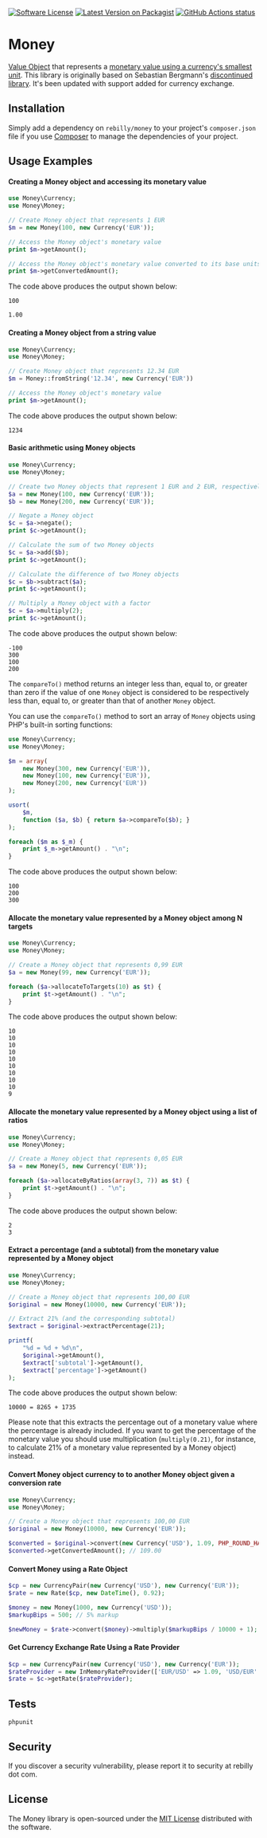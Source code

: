 [![Software License][ico-license]][link-license]
[![Latest Version on Packagist][ico-version]][link-packagist]
[![GitHub Actions status][ico-github-actions]][link-github]

# Money

[Value Object](http://martinfowler.com/bliki/ValueObject.html) that represents a [monetary value using a currency's smallest unit](http://martinfowler.com/eaaCatalog/money.html).  This library is originally based on Sebastian Bergmann's [discontinued library](https://github.com/sebastianbergmann/money).  It's been updated with support added for currency exchange.

## Installation

Simply add a dependency on `rebilly/money` to your project's `composer.json` file if you use [Composer](https://getcomposer.org/) to manage the dependencies of your project.

## Usage Examples

#### Creating a Money object and accessing its monetary value

```php
use Money\Currency;
use Money\Money;

// Create Money object that represents 1 EUR
$m = new Money(100, new Currency('EUR'));

// Access the Money object's monetary value
print $m->getAmount();

// Access the Money object's monetary value converted to its base units
print $m->getConvertedAmount();
```

The code above produces the output shown below:

    100
    
    1.00

#### Creating a Money object from a string value

```php
use Money\Currency;
use Money\Money;

// Create Money object that represents 12.34 EUR
$m = Money::fromString('12.34', new Currency('EUR'))

// Access the Money object's monetary value
print $m->getAmount();
```

The code above produces the output shown below:

    1234


#### Basic arithmetic using Money objects

```php
use Money\Currency;
use Money\Money;

// Create two Money objects that represent 1 EUR and 2 EUR, respectively
$a = new Money(100, new Currency('EUR'));
$b = new Money(200, new Currency('EUR'));

// Negate a Money object
$c = $a->negate();
print $c->getAmount();

// Calculate the sum of two Money objects
$c = $a->add($b);
print $c->getAmount();

// Calculate the difference of two Money objects
$c = $b->subtract($a);
print $c->getAmount();

// Multiply a Money object with a factor
$c = $a->multiply(2);
print $c->getAmount();
```

The code above produces the output shown below:

    -100
    300
    100
    200


The `compareTo()` method returns an integer less than, equal to, or greater than
zero if the value of one `Money` object is considered to be respectively less
than, equal to, or greater than that of another `Money` object.

You can use the `compareTo()` method to sort an array of `Money` objects using
PHP's built-in sorting functions:

```php
use Money\Currency;
use Money\Money;

$m = array(
    new Money(300, new Currency('EUR')),
    new Money(100, new Currency('EUR')),
    new Money(200, new Currency('EUR'))
);

usort(
    $m,
    function ($a, $b) { return $a->compareTo($b); }
);

foreach ($m as $_m) {
    print $_m->getAmount() . "\n";
}
```

The code above produces the output shown below:

    100
    200
    300

#### Allocate the monetary value represented by a Money object among N targets

```php
use Money\Currency;
use Money\Money;

// Create a Money object that represents 0,99 EUR
$a = new Money(99, new Currency('EUR'));

foreach ($a->allocateToTargets(10) as $t) {
    print $t->getAmount() . "\n";
}
```

The code above produces the output shown below:

    10
    10
    10
    10
    10
    10
    10
    10
    10
    9

#### Allocate the monetary value represented by a Money object using a list of ratios

```php
use Money\Currency;
use Money\Money;

// Create a Money object that represents 0,05 EUR
$a = new Money(5, new Currency('EUR'));

foreach ($a->allocateByRatios(array(3, 7)) as $t) {
    print $t->getAmount() . "\n";
}
```

The code above produces the output shown below:

    2
    3

#### Extract a percentage (and a subtotal) from the monetary value represented by a Money object

```php
use Money\Currency;
use Money\Money;

// Create a Money object that represents 100,00 EUR
$original = new Money(10000, new Currency('EUR'));

// Extract 21% (and the corresponding subtotal)
$extract = $original->extractPercentage(21);

printf(
    "%d = %d + %d\n",
    $original->getAmount(),
    $extract['subtotal']->getAmount(),
    $extract['percentage']->getAmount()
);
```

The code above produces the output shown below:

    10000 = 8265 + 1735

Please note that this extracts the percentage out of a monetary value where the
percentage is already included. If you want to get the percentage of the
monetary value you should use multiplication (`multiply(0.21)`, for instance,
to calculate 21% of a monetary value represented by a Money object) instead.

#### Convert Money object currency to to another Money object given a conversion rate 

```php
use Money\Currency;
use Money\Money;

// Create a Money object that represents 100,00 EUR
$original = new Money(10000, new Currency('EUR'));

$converted = $original->convert(new Currency('USD'), 1.09, PHP_ROUND_HALF_UP);
$converted->getConvertedAmount(); // 109.00
```

#### Convert Money using a Rate Object

```php
$cp = new CurrencyPair(new Currency('USD'), new Currency('EUR'));
$rate = new Rate($cp, new DateTime(), 0.92);

$money = new Money(1000, new Currency('USD'));
$markupBips = 500; // 5% markup

$newMoney = $rate->convert($money)->multiply($markupBips / 10000 + 1);
```

#### Get Currency Exchange Rate Using a Rate Provider

```php
$cp = new CurrencyPair(new Currency('USD'), new Currency('EUR'));
$rateProvider = new InMemoryRateProvider(['EUR/USD' => 1.09, 'USD/EUR' => 0.9172], new DateTime());
$rate = $c->getRate($rateProvider);
```

## Tests

```
phpunit
```

## Security

If you discover a security vulnerability, please report it to security at rebilly dot com.

## License

The Money library is open-sourced under the [MIT License](./LICENSE) distributed with the software. 


[ico-github-actions]: https://github.com/Rebilly/money/workflows/Tests/badge.svg
[ico-version]: https://img.shields.io/packagist/v/Rebilly/money.svg?style=flat-square
[ico-license]: https://img.shields.io/badge/License-MIT-blue.svg?style=flat-square

[link-github]: https://github.com/Rebilly/money
[link-packagist]: https://packagist.org/packages/Rebilly/money
[link-license]: LICENSE
